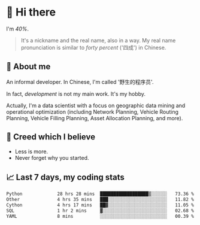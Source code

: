 # 👋 Hi there

I'm *40%*.

> It's a nickname and the real name, also in a way.
> My real name pronunciation is similar to *forty percent* ('四成') in Chinese.

## :speech_balloon: About me

An informal developer. In Chinese, I'm called '野生的程序员'.

In fact, _development_ is not my main work. It's my hobby.

Actually, I'm a data scientist with a focus on geographic data mining and operational optimization (including Network Planning, Vehicle Routing Planning, Vehicle Filling Planning, Asset Allocation Planning, and more).

## :see_no_evil: Creed which I believe

- Less is more.
- Never forget why you started.

## :chart_with_upwards_trend: Last 7 days, my coding stats

<!--START_SECTION:waka-->

```txt
Python             28 hrs 28 mins  ██████████████████▒░░░░░░   73.36 %
Other              4 hrs 35 mins   ███░░░░░░░░░░░░░░░░░░░░░░   11.82 %
Cython             4 hrs 17 mins   ██▓░░░░░░░░░░░░░░░░░░░░░░   11.05 %
SQL                1 hr 2 mins     ▓░░░░░░░░░░░░░░░░░░░░░░░░   02.68 %
YAML               8 mins          ░░░░░░░░░░░░░░░░░░░░░░░░░   00.39 %
```

<!--END_SECTION:waka-->
